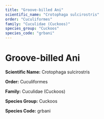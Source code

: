 ```yaml
---
title: "Groove-billed Ani"
scientific_name: "Crotophaga sulcirostris"
order: "Cuculiformes"
family: "Cuculidae (Cuckoos)"
species_group: "Cuckoos"
species_code: "grbani"
---
```


# Groove-billed Ani

**Scientific Name:** Crotophaga sulcirostris

**Order:** Cuculiformes

**Family:** Cuculidae (Cuckoos)

**Species Group:** Cuckoos

**Species Code:** grbani
